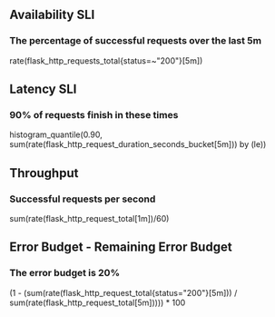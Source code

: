 ## Availability SLI
### The percentage of successful requests over the last 5m
rate(flask_http_requests_total{status=~"200"}[5m])

## Latency SLI
### 90% of requests finish in these times
histogram_quantile(0.90, sum(rate(flask_http_request_duration_seconds_bucket[5m])) by (le))

## Throughput
### Successful requests per second
sum(rate(flask_http_request_total[1m])/60)

## Error Budget - Remaining Error Budget
### The error budget is 20%
(1 - (sum(rate(flask_http_request_total{status="200"}[5m])) / sum(rate(flask_http_request_total[5m])))) * 100
